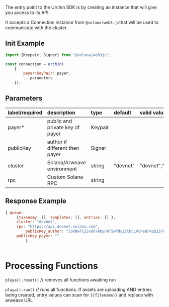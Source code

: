 The entry point to the Urchin SDK is by creating an instance that will give you access to its API.

It accepts a Connection instance from `@solana/web3.js`that will be used to communicate with the cluster.

## Init Example

```javascript JavaScript
import {Keypair, Signer} from "@solana/web3js";

const connection = urchin(
    {
        payer:KeyPair: payer,
        ...parameters
    });


```



## Parameters

| label/required | description                     | type    | default  | valid values       |
| :------------- | :------------------------------ | :------ | :------- | :----------------- |
| payer\*        | public and private key of payer | Keypair |          |                    |
| publicKey      | author if different then payer  | Signer  |          |                    |
| cluster        | Solana/Arweave environment      | string  | "devnet" | "devnet","mainnet" |
| rpc            | Custom Solana RPC               | string  |          |                    |

## Response Example

```javascript
{ queue: 
     {taxonomy: [], templates: [], entries: [] }, 
     cluster: "devnet", 
     rpc: "https://api.devnet.solana.com",
		 publicKey_author: "5SKNwTC2Svdd7AbynWTSwPdyZitDcLVcFeQrkqQ137Hd" 
     publicKey_payer: ""
 		 }
```



|    |
| :- |

# Processing Functions

`playa().reset()` // removes all functions awaiting run

`playa().run()` // runs all functions. If assets are uploading AND entries being created, entry values can scan for `{{filename}}` and replace with arweave URL